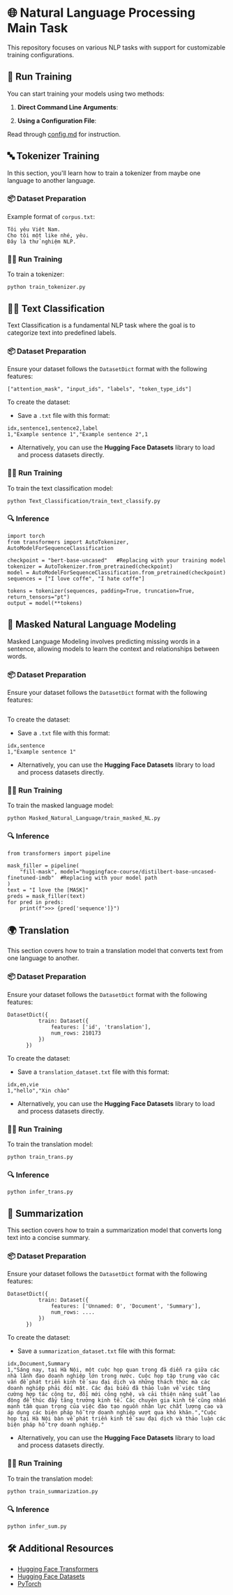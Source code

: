 # 🌐 Natural Language Processing Main Task


This repository focuses on various NLP tasks with support for customizable training configurations.


## 🚀 Run Training

  You can start training your models using two methods:

1. **Direct Command Line Arguments**: 
  
2. **Using a Configuration File**: 

  Read through [config.md](https://github.com/vuongminh1907/Natural-Language-Processing-Main-Task/blob/main/docs/config.md) for instruction.

## 🔤 Tokenizer Training
In this section, you'll learn how to train a tokenizer from maybe one language to another language.
### 📦 Dataset Preparation
Example format of `corpus.txt`:
```
Tôi yêu Việt Nam.
Cho tôi một like nhé, yêu.
Đây là thử nghiệm NLP.
```
### 🏃‍♂️ Run Training
To train a tokenizer:
```
python train_tokenizer.py
```
## 🧑‍💻 Text Classification
Text Classification is a fundamental NLP task where the goal is to categorize text into predefined labels.


### 📦 Dataset Preparation

  Ensure your dataset follows the `DatasetDict` format with the following features:
  ```
  ["attention_mask", "input_ids", "labels", "token_type_ids"]
  ```

To create the dataset:
- Save a `.txt` file with this format:
```
idx,sentence1,sentence2,label
1,"Example sentence 1","Example sentence 2",1
```
- Alternatively, you can use the **Hugging Face Datasets** library to load and process datasets directly.

### 🏃‍♂️ Run Training
To train the text classification model:
```
python Text_Classification/train_text_classify.py
```
### 🔍 Inference
```
import torch
from transformers import AutoTokenizer, AutoModelForSequenceClassification

checkpoint = "bert-base-uncased"   #Replacing with your training model
tokenizer = AutoTokenizer.from_pretrained(checkpoint)
model = AutoModelForSequenceClassification.from_pretrained(checkpoint)
sequences = ["I love coffe", "I hate coffe"]

tokens = tokenizer(sequences, padding=True, truncation=True, return_tensors="pt")
output = model(**tokens)
```

## 📝 Masked Natural Language Modeling
Masked Language Modeling involves predicting missing words in a sentence, allowing models to learn the context and relationships between words.

### 📦 Dataset Preparation

  Ensure your dataset follows the `DatasetDict` format with the following features:
  ```
  
  ```

To create the dataset:
- Save a `.txt` file with this format:
```
idx,sentence
1,"Example sentence 1"
```
- Alternatively, you can use the **Hugging Face Datasets** library to load and process datasets directly.

### 🏃‍♂️ Run Training
To train the masked language model:
```
python Masked_Natural_Language/train_masked_NL.py
```
### 🔍 Inference
```
from transformers import pipeline

mask_filler = pipeline(
    "fill-mask", model="huggingface-course/distilbert-base-uncased-finetuned-imdb"  #Replacing with your model path 
)
text = "I love the [MASK]"
preds = mask_filler(text)
for pred in preds:
    print(f">>> {pred['sequence']}")
```

## 🌍 Translation
This section covers how to train a translation model that converts text from one language to another.

### 📦 Dataset Preparation

  Ensure your dataset follows the `DatasetDict` format with the following features:
  ```
  DatasetDict({
            train: Dataset({
                features: ['id', 'translation'],
                num_rows: 210173
            })
        })
  ```

To create the dataset:
- Save a `translation_dataset.txt` file with this format:
```
idx,en,vie
1,"hello","Xin chào"
```
- Alternatively, you can use the **Hugging Face Datasets** library to load and process datasets directly.

### 🏃‍♂️ Run Training
To train the translation model:
```
python train_trans.py
```
### 🔍 Inference
```
python infer_trans.py
```

## 📝 Summarization
This section covers how to train a summarization model that converts long text into a concise summary.

### 📦 Dataset Preparation

  Ensure your dataset follows the `DatasetDict` format with the following features:
  ```
  DatasetDict({
            train: Dataset({
                features: ['Unnamed: 0', 'Document', 'Summary'],
                num_rows: ....
            })
        })
  ```

To create the dataset:
- Save a `summarization_dataset.txt` file with this format:
```
idx,Document,Summary
1,"Sáng nay, tại Hà Nội, một cuộc họp quan trọng đã diễn ra giữa các nhà lãnh đạo doanh nghiệp lớn trong nước. Cuộc họp tập trung vào các vấn đề phát triển kinh tế sau đại dịch và những thách thức mà các doanh nghiệp phải đối mặt. Các đại biểu đã thảo luận về việc tăng cường hợp tác công tư, đổi mới công nghệ, và cải thiện năng suất lao động để thúc đẩy tăng trưởng kinh tế. Các chuyên gia kinh tế cũng nhấn mạnh tầm quan trọng của việc đào tạo nguồn nhân lực chất lượng cao và áp dụng các biện pháp hỗ trợ doanh nghiệp vượt qua khó khăn.","Cuộc họp tại Hà Nội bàn về phát triển kinh tế sau đại dịch và thảo luận các biện pháp hỗ trợ doanh nghiệp."

```
- Alternatively, you can use the **Hugging Face Datasets** library to load and process datasets directly.

### 🏃‍♂️ Run Training
To train the translation model:
```
python train_summarization.py
```
### 🔍 Inference
```
python infer_sum.py
```


## 🛠️ Additional Resources

- [Hugging Face Transformers](https://huggingface.co/docs/transformers)
- [Hugging Face Datasets](https://huggingface.co/docs/datasets)
- [PyTorch](https://pytorch.org/)




